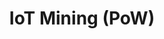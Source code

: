 ---
title: "IoT Mining (PoW)"
metaTitle: "How-To for uPlexa IoT Mining"
metaDescription: "Details info and guides how to install and use uPlexa IoT Mining"
---